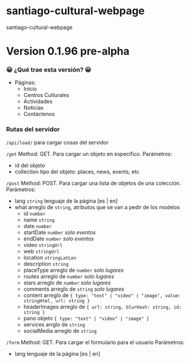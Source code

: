 # santiago-cultural-webpage

santiago-cultural-webpage

# Version 0.1.96 pre-alpha

### 😀 ¿Qué trae esta versión? 😀

- Páginas:
    - Inicio
    - Centros Culturales
    - Actividades
    - Noticias
    - Contáctenos

### Rutas del servidor

```/api/load/``` para cargar cosas del servidor

```/get```  Method: GET. Para cargar un objeto en específico. 
Parámetros:
- id del objeto
- collection tipo del objeto: places, news, events, etc

```/post``` Method: POST. Para cargar una lista de objetos de una colección. 
Parámetros:  
- lang ```string``` lenguaje de la página [es | en]
- what arreglo de ```string```, atributos que se van a pedir de los modelos
    - id ```number```
    - name ```string```
    - date ```number```
    - startDate ```number``` _solo eventos_
    - endDate ```number``` _solo eventos_
    - video ```stringUrl```
    - web ```stringUrl```
    - location ```stringLatLon```
    - description ```string```
    - placeType arreglo de ```number``` _solo lugares_
    - routes arreglo de ```number``` _solo lugares_
    - stars arreglo de ```number``` _solo lugares_
    - comments arreglo de ```string``` _solo lugares_
    - content arreglo de ```{ type: "text" | "video" | "image", value: stringHtml, url: string }```
    - headerImages arreglo de ```{ url: string, blurHash: string, id: string }```
    - pano objeto ```{ type: "text" | "video" | "image" }```
    - services arrglo de ```string```
    - socialMedia arreglo de ```string```

```/form``` Method: GET. Para cargar el formulario para el usuario
Parámetros:
- lang lenguaje de la página [es | en]
